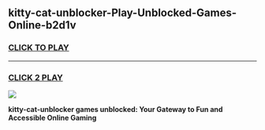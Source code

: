 
## kitty-cat-unblocker-Play-Unblocked-Games-Online-b2d1v
<h3>
<a href="https://premium76.site?title=kitty-cat-unblocker&ref=25A">CLICK TO PLAY</a></h3>
<hr>

<h3>
<a href="https://premium76.site?title=kitty-cat-unblocker&ref=25A">CLICK 2 PLAY</a>
  
</h3>

<a href="https://premium76.site?title=kitty-cat-unblocker&ref=25A"><img src="https://clearcache.store/games.png"></a>


**kitty-cat-unblocker games unblocked: Your Gateway to Fun and Accessible Online Gaming**
